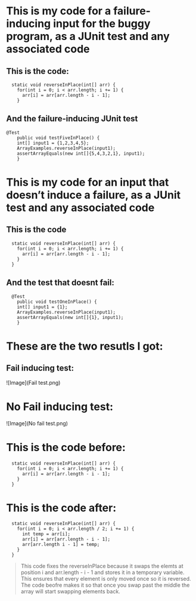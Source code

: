 # This is my code for a failure-inducing input for the buggy program, as a JUnit test and any associated code

## This is the code:

```
  static void reverseInPlace(int[] arr) {
    for(int i = 0; i < arr.length; i += 1) {
      arr[i] = arr[arr.length - i - 1];
    }
```
## And the failure-inducing JUnit test

```
@Test 
	public void testFiveInPlace() {
    int[] input1 = {1,2,3,4,5};
    ArrayExamples.reverseInPlace(input1);
    assertArrayEquals(new int[]{5,4,3,2,1}, input1);
	}
```

# This is my code for an input that doesn’t induce a failure, as a JUnit test and any associated code 

## This is the code

```
  static void reverseInPlace(int[] arr) {
    for(int i = 0; i < arr.length; i += 1) {
      arr[i] = arr[arr.length - i - 1];
    }
  }
```

## And the test that doesnt fail:

```
  @Test 
	public void testOneInPlace() {
    int[] input1 = {1};
    ArrayExamples.reverseInPlace(input1);
    assertArrayEquals(new int[]{1}, input1);
	}
```

# These are the two resutls I got:

## Fail inducing test:

![Image](Fail test.png)

# No Fail inducing test:

![Image](No fail test.png)

# This is the code before:

```
  static void reverseInPlace(int[] arr) {
    for(int i = 0; i < arr.length; i += 1) {
      arr[i] = arr[arr.length - i - 1];
    }
  }
```

# This is the code after:

```
  static void reverseInPlace(int[] arr) {
    for(int i = 0; i < arr.length / 2; i += 1) {
      int temp = arr[i];
      arr[i] = arr[arr.length - i - 1];
      arr[arr.length i - 1] = temp;
    }
  }

```

> This code fixes the reverseInPlace because it swaps the elemts at position i and arr.length - i - 1 and stores it in a temporary variable. This ensures that every element is only moved once so it is reversed. The code beofre makes it so that once you swap past the middle the array will start swapping elements back.


